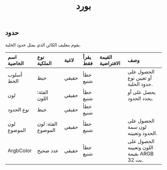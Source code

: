 ﻿---
title: بورد
second_title: Aspose.Cells Cloud Documen
type: docs
url: /ar/specification/model/border/
description: "Aspose.Cells مواصفات نموذج السحابة: الحدود. تعامل بسهولة مع Excel ومستندات جداول البيانات الأخرى التي تحتوي على ميزات مثل الفتح والتوليد والتحرير والتقسيم والدمج والمقارنة والتحويل"
kwords: Excel, Office, جدول البيانات, Cloud REST API, الحدود
weight: 50
---
## **حدود**

 يقوم بتغليف الكائن الذي يمثل حدود الخلية.

| اسم الخاصية| نوع الملكية| لاغية| يقرأ فقط| القيمة الافتراضية| وصف|
|:- |:- |:- |:- |:- |:- |
| أسلوب الخط| خيط| حقيقي| خطأ شنيع|| الحصول على أو تعيين نوع حدود الخلية.|
| لون| الفئة: اللون| حقيقي| خطأ شنيع|| يحصل على أو يحدد الحدود.|
| نوع الحدود| خيط| حقيقي| خطأ شنيع|||
| لون الموضوع| الفئة: لون الموضوع| حقيقي| خطأ شنيع||الحصول على لون سمة الحدود وتعيينه.|
| ArgbColor| عدد صحيح| حقيقي| خطأ شنيع|| الحصول على اللون وتعيينه بقيمة ARGB 32 بت.|

